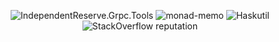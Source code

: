 <p align="center">

  <img alt="IndependentReserve.Grpc.Tools" src="https://img.shields.io/nuget/dt/IndependentReserve.Grpc.Tools?logo=nuget&label=Ir.Grpc.Tools&link=https%3A%2F%2Fwww.nuget.org%2Fpackages%2FIndependentReserve.Grpc.Tools%23readme-body-tab">

  <img alt="monad-memo" src="https://img.shields.io/badge/dynamic/xml?url=https%3A%2F%2Fhackage.haskell.org%2Fpackage%2Fmonad-memo&query=round(number(substring-before(%2F%2F*%5B%40id%3D%22properties%22%5D%2Ftable%2Ftbody%2Ftr%2Fth%5Btext()%5Bnormalize-space(.)%3D'Downloads'%5D%5D%2F..%2Ftd%2C%20'%20'))%20div%20100)%20div%2010&suffix=k&logo=haskell&label=monad-memo&color=%235e5184&link=https%3A%2F%2Fhackage.haskell.org%2Fpackage%2Fmonad-memo">

  <img alt="Haskutil" src="https://img.shields.io/visual-studio-marketplace/i/Edka.haskutil?logo=visualstudiocode&label=Haskutil&link=https%3A%2F%2Fmarketplace.visualstudio.com%2Fitems%3FitemName%3DEdka.haskutil">

  <img alt="StackOverflow reputation" src="https://img.shields.io/stackexchange/stackoverflow/r/394253?logo=stackoverflow&label=Ed'ka&link=https%3A%2F%2Fstackoverflow.com%2Fusers%2F394253%2Fedka">

</p>
